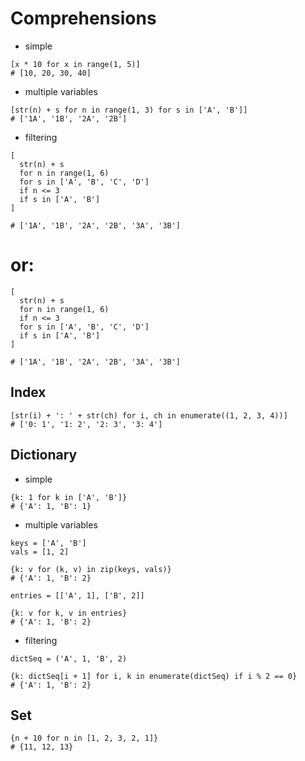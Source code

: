 # Comprehensions

* simple

```
[x * 10 for x in range(1, 5)]
# [10, 20, 30, 40]
```

* multiple variables

```
[str(n) + s for n in range(1, 3) for s in ['A', 'B']]
# ['1A', '1B', '2A', '2B']
```

* filtering

```
[
  str(n) + s
  for n in range(1, 6)
  for s in ['A', 'B', 'C', 'D']
  if n <= 3
  if s in ['A', 'B']
]

# ['1A', '1B', '2A', '2B', '3A', '3B']
```

# or:

```
[
  str(n) + s
  for n in range(1, 6)
  if n <= 3
  for s in ['A', 'B', 'C', 'D']
  if s in ['A', 'B']
]

# ['1A', '1B', '2A', '2B', '3A', '3B']
```

## Index

```
[str(i) + ': ' + str(ch) for i, ch in enumerate((1, 2, 3, 4))]
# ['0: 1', '1: 2', '2: 3', '3: 4']
```

## Dictionary

* simple

```
{k: 1 for k in ['A', 'B']}
# {'A': 1, 'B': 1}
```

* multiple variables

```
keys = ['A', 'B']
vals = [1, 2]

{k: v for (k, v) in zip(keys, vals)}
# {'A': 1, 'B': 2}
```

```
entries = [['A', 1], ['B', 2]]

{k: v for k, v in entries}
# {'A': 1, 'B': 2}
```

* filtering

```
dictSeq = ('A', 1, 'B', 2)

{k: dictSeq[i + 1] for i, k in enumerate(dictSeq) if i % 2 == 0}
# {'A': 1, 'B': 2}
```

## Set

```
{n + 10 for n in [1, 2, 3, 2, 1]}
# {11, 12, 13}
```